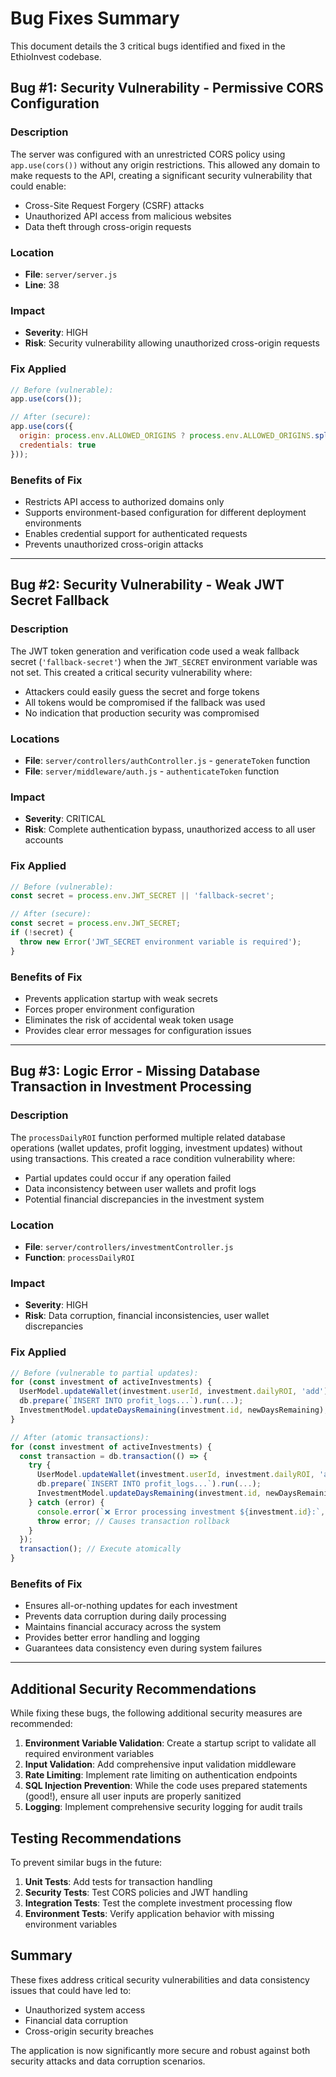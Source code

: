 # Bug Fixes Summary

This document details the 3 critical bugs identified and fixed in the EthioInvest codebase.

## Bug #1: Security Vulnerability - Permissive CORS Configuration

### **Description**
The server was configured with an unrestricted CORS policy using `app.use(cors())` without any origin restrictions. This allowed any domain to make requests to the API, creating a significant security vulnerability that could enable:
- Cross-Site Request Forgery (CSRF) attacks
- Unauthorized API access from malicious websites
- Data theft through cross-origin requests

### **Location**
- **File**: `server/server.js`
- **Line**: 38

### **Impact**
- **Severity**: HIGH
- **Risk**: Security vulnerability allowing unauthorized cross-origin requests

### **Fix Applied**
```javascript
// Before (vulnerable):
app.use(cors());

// After (secure):
app.use(cors({
  origin: process.env.ALLOWED_ORIGINS ? process.env.ALLOWED_ORIGINS.split(',') : ['http://localhost:5173', 'http://localhost:3000'],
  credentials: true
}));
```

### **Benefits of Fix**
- Restricts API access to authorized domains only
- Supports environment-based configuration for different deployment environments
- Enables credential support for authenticated requests
- Prevents unauthorized cross-origin attacks

---

## Bug #2: Security Vulnerability - Weak JWT Secret Fallback

### **Description**
The JWT token generation and verification code used a weak fallback secret (`'fallback-secret'`) when the `JWT_SECRET` environment variable was not set. This created a critical security vulnerability where:
- Attackers could easily guess the secret and forge tokens
- All tokens would be compromised if the fallback was used
- No indication that production security was compromised

### **Locations**
- **File**: `server/controllers/authController.js` - `generateToken` function
- **File**: `server/middleware/auth.js` - `authenticateToken` function

### **Impact**
- **Severity**: CRITICAL
- **Risk**: Complete authentication bypass, unauthorized access to all user accounts

### **Fix Applied**
```javascript
// Before (vulnerable):
const secret = process.env.JWT_SECRET || 'fallback-secret';

// After (secure):
const secret = process.env.JWT_SECRET;
if (!secret) {
  throw new Error('JWT_SECRET environment variable is required');
}
```

### **Benefits of Fix**
- Prevents application startup with weak secrets
- Forces proper environment configuration
- Eliminates the risk of accidental weak token usage
- Provides clear error messages for configuration issues

---

## Bug #3: Logic Error - Missing Database Transaction in Investment Processing

### **Description**
The `processDailyROI` function performed multiple related database operations (wallet updates, profit logging, investment updates) without using transactions. This created a race condition vulnerability where:
- Partial updates could occur if any operation failed
- Data inconsistency between user wallets and profit logs
- Potential financial discrepancies in the investment system

### **Location**
- **File**: `server/controllers/investmentController.js`
- **Function**: `processDailyROI`

### **Impact**
- **Severity**: HIGH
- **Risk**: Data corruption, financial inconsistencies, user wallet discrepancies

### **Fix Applied**
```javascript
// Before (vulnerable to partial updates):
for (const investment of activeInvestments) {
  UserModel.updateWallet(investment.userId, investment.dailyROI, 'add');
  db.prepare(`INSERT INTO profit_logs...`).run(...);
  InvestmentModel.updateDaysRemaining(investment.id, newDaysRemaining);
}

// After (atomic transactions):
for (const investment of activeInvestments) {
  const transaction = db.transaction(() => {
    try {
      UserModel.updateWallet(investment.userId, investment.dailyROI, 'add');
      db.prepare(`INSERT INTO profit_logs...`).run(...);
      InvestmentModel.updateDaysRemaining(investment.id, newDaysRemaining);
    } catch (error) {
      console.error(`❌ Error processing investment ${investment.id}:`, error);
      throw error; // Causes transaction rollback
    }
  });
  transaction(); // Execute atomically
}
```

### **Benefits of Fix**
- Ensures all-or-nothing updates for each investment
- Prevents data corruption during daily processing
- Maintains financial accuracy across the system
- Provides better error handling and logging
- Guarantees data consistency even during system failures

---

## Additional Security Recommendations

While fixing these bugs, the following additional security measures are recommended:

1. **Environment Variable Validation**: Create a startup script to validate all required environment variables
2. **Input Validation**: Add comprehensive input validation middleware
3. **Rate Limiting**: Implement rate limiting on authentication endpoints
4. **SQL Injection Prevention**: While the code uses prepared statements (good!), ensure all user inputs are properly sanitized
5. **Logging**: Implement comprehensive security logging for audit trails

## Testing Recommendations

To prevent similar bugs in the future:

1. **Unit Tests**: Add tests for transaction handling
2. **Security Tests**: Test CORS policies and JWT handling
3. **Integration Tests**: Test the complete investment processing flow
4. **Environment Tests**: Verify application behavior with missing environment variables

## Summary

These fixes address critical security vulnerabilities and data consistency issues that could have led to:
- Unauthorized system access
- Financial data corruption
- Cross-origin security breaches

The application is now significantly more secure and robust against both security attacks and data corruption scenarios.